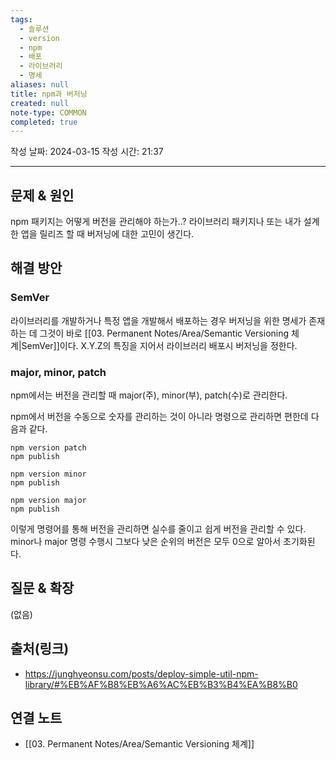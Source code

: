 ```yaml
---
tags:
  - 솔루션
  - version
  - npm
  - 배포
  - 라이브러리
  - 명세
aliases: null
title: npm과 버저닝
created: null
note-type: COMMON
completed: true
---
```

작성 날짜: 2024-03-15
작성 시간: 21:37


----

## 문제 & 원인
npm 패키지는 어떻게 버전을 관리해야 하는가..? 라이브러리 패키지나 또는 내가 설계한 앱을 릴리즈 할 때 버저닝에 대한 고민이 생긴다.

## 해결 방안
### SemVer
라이브러리를 개발하거나 특정 앱을 개발해서 배포하는 경우 버저닝을 위한 명세가 존재하는 데 그것이 바로 [[03. Permanent Notes/Area/Semantic Versioning 체계|SemVer]]이다. X.Y.Z의 특징을 지어서 라이브러리 배포시 버저닝을 정한다.

### major, minor, patch
npm에서는 버전을 관리할 때 major(주), minor(부), patch(수)로 관리한다.

npm에서 버전을 수동으로 숫자를 관리하는 것이 아니라 명령으로 관리하면 편한데 다음과 같다.

```shell
npm version patch
npm publish
```

```shell
npm version minor
npm publish
```

```shell
npm version major
npm publish
```


이렇게 명령어를 통해 버전을 관리하면 실수를 줄이고 쉽게 버전을 관리할 수 있다.
minor나 major 명령 수행시 그보다 낮은 순위의 버전은 모두 0으로 알아서 초기화된다.
## 질문 & 확장

(없음)

## 출처(링크)
- https://junghyeonsu.com/posts/deploy-simple-util-npm-library/#%EB%AF%B8%EB%A6%AC%EB%B3%B4%EA%B8%B0

## 연결 노트
- [[03. Permanent Notes/Area/Semantic Versioning 체계]]
